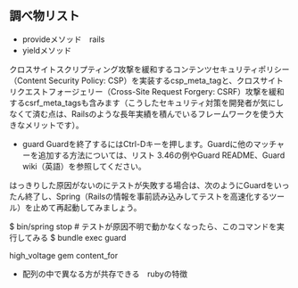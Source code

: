 ## 調べ物リスト
- provideメソッド　rails
- yieldメソッド

クロスサイトスクリプティング攻撃を緩和するコンテンツセキュリティポリシー（Content Security Policy: CSP）を実装するcsp_meta_tagと、クロスサイトリクエストフォージェリー（Cross-Site Request Forgery: CSRF）攻撃を緩和するcsrf_meta_tagsも含みます（こうしたセキュリティ対策を開発者が気にしなくて済む点は、Railsのような長年実績を積んでいるフレームワークを使う大きなメリットです）。


- guard
Guardを終了するにはCtrl-Dキーを押します。Guardに他のマッチャーを追加する方法については、リスト 3.46の例やGuard README、Guard wiki（英語）を参照してください。

はっきりした原因がないのにテストが失敗する場合は、次のようにGuardをいったん終了し、Spring（Railsの情報を事前読み込みしてテストを高速化するツール）を止めて再起動してみましょう。

$ bin/spring stop    # テストが原因不明で動かなくなったら、このコマンドを実行してみる
$ bundle exec guard

high_voltage gem
content_for

- 配列の中で異なる方が共存できる　rubyの特徴
